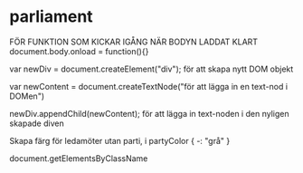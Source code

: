 # parliament

FÖR FUNKTION SOM KICKAR IGÅNG NÄR BODYN LADDAT KLART
document.body.onload = function(){}

var newDiv = document.createElement("div"); för att skapa nytt DOM objekt

var newContent = document.createTextNode("för att lägga in en text-nod i DOMen")

newDiv.appendChild(newContent); för att lägga in text-noden i den nyligen skapade diven

Skapa färg för ledamöter utan parti, i partyColor { -: "grå" }


document.getElementsByClassName

